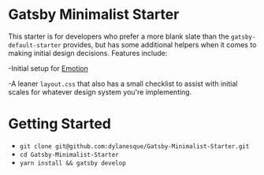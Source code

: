 # Gatsby Minimalist Starter

This starter is for developers who prefer a more blank slate than the `gatsby-default-starter` provides, but has some additional helpers when it comes to making initial design decisions. Features include:

-Initial setup for [Emotion](https://emotion.sh/docs/introduction)

-A leaner `layout.css` that also has a small checklist to assist with initial scales for whatever design system you're implementing.

# Getting Started

- `git clone git@github.com:dylanesque/Gatsby-Minimalist-Starter.git`
- `cd Gatsby-Minimalist-Starter`
- `yarn install && gatsby develop`